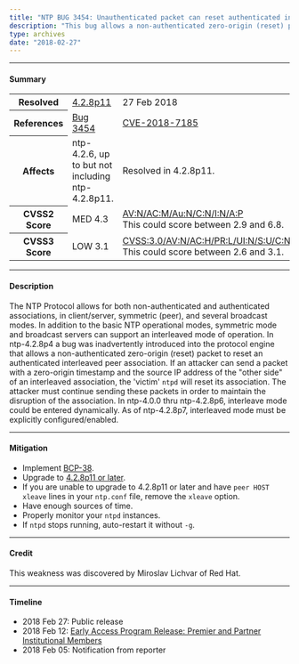 ```yaml
---
title: "NTP BUG 3454: Unauthenticated packet can reset authenticated interleaved association"
description: "This bug allows a non-authenticated zero-origin (reset) packet to reset an authenticated interleaved peer association. This bug was resolved in 4.2.8p11."
type: archives
date: "2018-02-27"
---
```


* * *

#### Summary

<table>
  <tbody>
	<tr>
		<th><b>Resolved</b></th>
		<td><a href="/support/securitynotice/4_2_8p11-release-announcement/">4.2.8p11</a></td>
		<td>27 Feb 2018</td>
	</tr>
	<tr>
		<th><b>References</b></th>
		<td><a href="https://bugs.ntp.org/show_bug.cgi?id=3454">Bug 3454</a></td>
		<td><a href="https://nvd.nist.gov/vuln/detail/CVE-2018-7185">CVE-2018-7185</a></td>
	</tr>
	<tr>
		<th><b>Affects</b></th>
		<td>ntp-4.2.6, up to but not including ntp-4.2.8p11.</td>
		<td>Resolved in 4.2.8p11.</td>
	</tr>
	<tr>
		<th><b>CVSS2 Score</b></th>
		<td>MED 4.3</td>
		<td><a href="https://nvd.nist.gov/vuln-metrics/cvss/v2-calculator?vector=(AV:N/AC:M/Au:N/C:N/I:N/A:P)">AV:N/AC:M/Au:N/C:N/I:N/A:P</a><br> This could score between 2.9 and 6.8.</td>
	</tr>
	<tr>
		<th><b>CVSS3 Score<b></th>
		<td>LOW 3.1</td>
		<td><a href="https://nvd.nist.gov/vuln-metrics/cvss/v3-calculator?vector=(AV:N/AC:H/PR:L/UI:N/S:U/C:N/I:N/A:L)">CVSS:3.0/AV:N/AC:H/PR:L/UI:N/S:U/C:N/I:N/A:L</a><br> This could score between 2.6 and 3.1.</td>
	</tr>	
  </tbody>	
</table>

* * *
    
#### Description 

The NTP Protocol allows for both non-authenticated and authenticated associations, in client/server, symmetric (peer), and several broadcast modes. In addition to the basic NTP operational modes, symmetric mode and broadcast servers can support an interleaved mode of operation. In ntp-4.2.8p4 a bug was inadvertently introduced into the protocol engine that allows a non-authenticated zero-origin (reset) packet to reset an authenticated interleaved peer association. If an attacker can send a packet with a zero-origin timestamp and the source IP address of the "other side" of an interleaved association, the 'victim' `ntpd` will reset its association. The attacker must continue sending these packets in order to maintain the disruption of the association. In ntp-4.0.0 thru ntp-4.2.8p6, interleave mode could be entered dynamically. As of ntp-4.2.8p7, interleaved mode must be explicitly configured/enabled.

* * *
    
#### Mitigation

* Implement [BCP-38](http://www.bcp38.info/index.php/Main_Page).
* Upgrade to [4.2.8p11 or later](/downloads/).
* If you are unable to upgrade to 4.2.8p11 or later and have `peer HOST xleave` lines in your `ntp.conf` file, remove the `xleave` option.
* Have enough sources of time.
* Properly monitor your `ntpd` instances.
* If `ntpd` stops running, auto-restart it without `-g`. 

* * *

#### Credit

This weakness was discovered by Miroslav Lichvar of Red Hat.

* * *

#### Timeline

* 2018 Feb 27: Public release
* 2018 Feb 12: [Early Access Program Release: Premier and Partner Institutional Members](https://www.nwtime.org/membership/benefits/)
* 2018 Feb 05: Notification from reporter